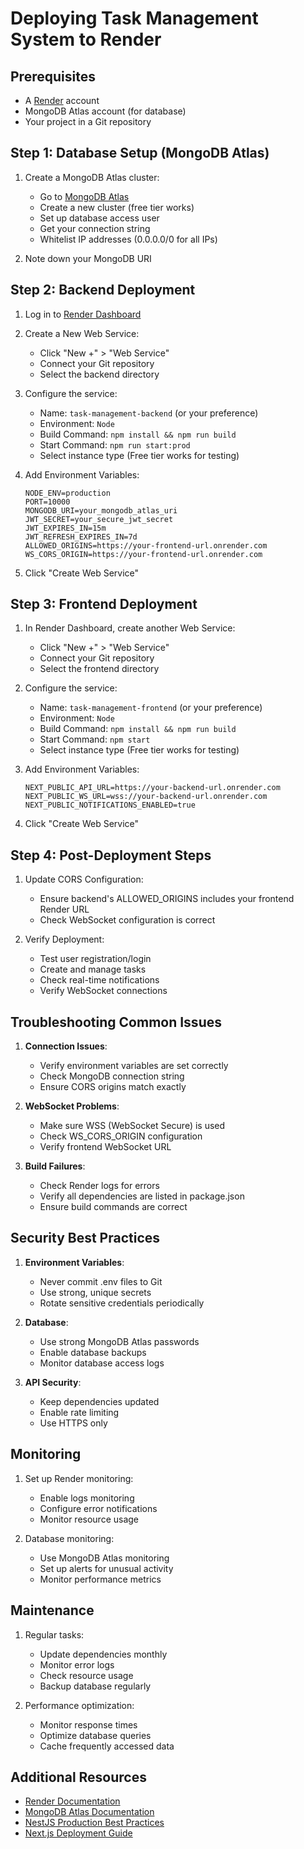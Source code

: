 # Deploying Task Management System to Render

## Prerequisites
- A [Render](https://render.com) account
- MongoDB Atlas account (for database)
- Your project in a Git repository

## Step 1: Database Setup (MongoDB Atlas)

1. Create a MongoDB Atlas cluster:
   - Go to [MongoDB Atlas](https://www.mongodb.com/cloud/atlas)
   - Create a new cluster (free tier works)
   - Set up database access user
   - Get your connection string
   - Whitelist IP addresses (0.0.0.0/0 for all IPs)

2. Note down your MongoDB URI

## Step 2: Backend Deployment

1. Log in to [Render Dashboard](https://dashboard.render.com)

2. Create a New Web Service:
   - Click "New +" > "Web Service"
   - Connect your Git repository
   - Select the backend directory

3. Configure the service:
   - Name: `task-management-backend` (or your preference)
   - Environment: `Node`
   - Build Command: `npm install && npm run build`
   - Start Command: `npm run start:prod`
   - Select instance type (Free tier works for testing)

4. Add Environment Variables:
   ```
   NODE_ENV=production
   PORT=10000
   MONGODB_URI=your_mongodb_atlas_uri
   JWT_SECRET=your_secure_jwt_secret
   JWT_EXPIRES_IN=15m
   JWT_REFRESH_EXPIRES_IN=7d
   ALLOWED_ORIGINS=https://your-frontend-url.onrender.com
   WS_CORS_ORIGIN=https://your-frontend-url.onrender.com
   ```

5. Click "Create Web Service"

## Step 3: Frontend Deployment

1. In Render Dashboard, create another Web Service:
   - Click "New +" > "Web Service"
   - Connect your Git repository
   - Select the frontend directory

2. Configure the service:
   - Name: `task-management-frontend` (or your preference)
   - Environment: `Node`
   - Build Command: `npm install && npm run build`
   - Start Command: `npm start`
   - Select instance type (Free tier works for testing)

3. Add Environment Variables:
   ```
   NEXT_PUBLIC_API_URL=https://your-backend-url.onrender.com
   NEXT_PUBLIC_WS_URL=wss://your-backend-url.onrender.com
   NEXT_PUBLIC_NOTIFICATIONS_ENABLED=true
   ```

4. Click "Create Web Service"

## Step 4: Post-Deployment Steps

1. Update CORS Configuration:
   - Ensure backend's ALLOWED_ORIGINS includes your frontend Render URL
   - Check WebSocket configuration is correct

2. Verify Deployment:
   - Test user registration/login
   - Create and manage tasks
   - Check real-time notifications
   - Verify WebSocket connections

## Troubleshooting Common Issues

1. **Connection Issues**:
   - Verify environment variables are set correctly
   - Check MongoDB connection string
   - Ensure CORS origins match exactly

2. **WebSocket Problems**:
   - Make sure WSS (WebSocket Secure) is used
   - Check WS_CORS_ORIGIN configuration
   - Verify frontend WebSocket URL

3. **Build Failures**:
   - Check Render logs for errors
   - Verify all dependencies are listed in package.json
   - Ensure build commands are correct

## Security Best Practices

1. **Environment Variables**:
   - Never commit .env files to Git
   - Use strong, unique secrets
   - Rotate sensitive credentials periodically

2. **Database**:
   - Use strong MongoDB Atlas passwords
   - Enable database backups
   - Monitor database access logs

3. **API Security**:
   - Keep dependencies updated
   - Enable rate limiting
   - Use HTTPS only

## Monitoring

1. Set up Render monitoring:
   - Enable logs monitoring
   - Configure error notifications
   - Monitor resource usage

2. Database monitoring:
   - Use MongoDB Atlas monitoring
   - Set up alerts for unusual activity
   - Monitor performance metrics

## Maintenance

1. Regular tasks:
   - Update dependencies monthly
   - Monitor error logs
   - Check resource usage
   - Backup database regularly

2. Performance optimization:
   - Monitor response times
   - Optimize database queries
   - Cache frequently accessed data

## Additional Resources

- [Render Documentation](https://render.com/docs)
- [MongoDB Atlas Documentation](https://docs.atlas.mongodb.com/)
- [NestJS Production Best Practices](https://docs.nestjs.com/techniques/performance)
- [Next.js Deployment Guide](https://nextjs.org/docs/deployment)